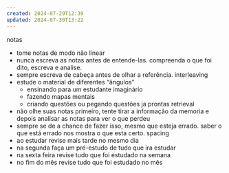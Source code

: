 ```yaml
---
created: 2024-07-29T12:39
updated: 2024-07-30T13:22
---
```

notas
- tome notas de modo não linear
- nunca escreva as notas antes de entende-las. compreenda o que foi dito, escreva e analise.
- sempre escreva de cabeça antes de olhar a referência.
interleaving
- estude o material de diferentes “ângulos”
	- ensinando para um estudante imaginário
	- fazendo mapas mentais
	- criando questões ou pegando questões ja prontas
retrieval
- não olhe suas notas primeiro, tente tirar a informação da memoria e depois analisar as notas para ver o que perdeu
- sempre se de a chance de fazer isso, mesmo que esteja errado. saber o que está errado nos mostra o que esta certo.
spacing
- ao estudar revise mais tarde no mesmo dia
- na segunda faça um pré-estudo de tudo que ira estudar
- na sexta feira revise tudo que foi estudado na semana
- no fim do mês revise tudo que foi estudado no mês